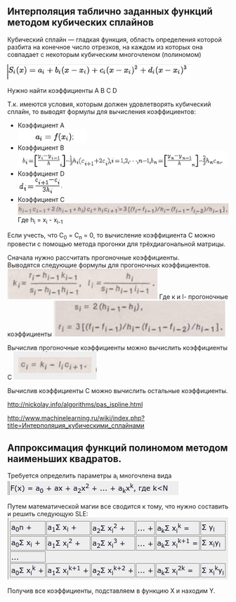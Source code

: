 ## Интерполяция таблично заданных функций методом кубических сплайнов
Кубический сплайн — гладкая функция, область определения которой разбита на конечное число отрезков, на каждом из которых она совпадает с некоторым кубическим многочленом (полиномом)

![cubic_splain_1.png](../misc/images/cubic_splain_1.png)

Нужно найти коэффициенты A B C D

Т.к. имеются условия, которым должен удовлетворять кубический сплайн, то выводят формулы для вычисления коэффициентов:
 - Коэффициент А <br>
![cubic_splain_2.png](../misc/images/cubic_splain_2.png)
 - Коэффициент B <br>
![cubic_splain_3.png](../misc/images/cubic_splain_3.png)
 - Коэффициент D <br>
![cubic_splain_4.png](../misc/images/cubic_splain_4.png)
 - Коэффициент C <br>
![cubic_splain_5.png](../misc/images/cubic_splain_5.png)
Где h<sub>i</sub> = x<sub>i</sub> - x<sub>i-1</sub>

Если учесть, что C<sub>0</sub> = C<sub>n</sub> = 0, то вычисление коэффициента C можно провести с помощью метода прогонки для трёхдиагональной матрицы.

Сначала нужно рассчитать прогоночные коэффициенты. <br>
Выводятся следующие формулы для прогоночных коэффициентов.
![cubic_splain_6.png](../misc/images/cubic_splain_6.png)
Где к и l- прогоночные коэффициенты
![cubic_splain_7.png](../misc/images/cubic_splain_7.png)

Вычислив прогоночные коэффициенты можно вычислить коэффициенты С
![cubic_splain_8.png](../misc/images/cubic_splain_8.png)

Вычислив коэффициенты С можно вычислить остальные коэффициенты.

http://nickolay.info/algorithms/pas_ispline.html

http://www.machinelearning.ru/wiki/index.php?title=Интерполяция_кубическими_сплайнами


## Аппроксимация функций полиномом методом наименьших квадратов.
Требуется определить параметры a<sub>i</sub> многочлена вида
![approc_1.png](../misc/images/approc_1.png)

Путем математической магии все сводится к тому, что нужно составить и решить следующую SLE:
![approc_2.png](../misc/images/approc_2.png)

Получив все коэффициенты, подставляем в функцию X и находим Y.